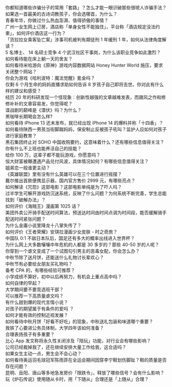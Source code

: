 你都知道哪些诈骗分子的常用「套路」？怎么才能一眼识破那些很唬人诈骗手法？  
如果选一首最美的古诗词教孩子，你会选哪首，为什么？  
青春年华，你做过什么热血澎湃、值得骄傲的事情？  
广州一女生网上订房，酒店称「单身女性不能独住」，平台称「酒店规定没法约束」，如何评价酒店这一行为？  
「货拉拉女乘客坠亡案」涉事司机被判有期徒刑 1 年缓刑 1 年，如何从法律角度解读？  
5 名博士、 14 名硕士竞争 4 个武汉社区干事岗，为什么该职业竞争如此激烈？  
如何看待能在床上躺一天的舍友？  
如何看待米哈游向《原神》游戏内容数据网站 Honey Hunter World 施压，要求关闭整个网站？  
你会为游戏《哈利波特：魔法觉醒》氪金吗？  
仅剩 6 个月生命的妈妈直播求助如何告诉 8 岁孩子自己即将去世。你对此有什么样的建议和感受？  
经历 20 年的科研发现一个怪现象：创新性越强的文章越难发表，而跟风之作和修修补补的文章容易发，你觉得呢？  
谍战剧的巅峰是《潜伏》吗？为什么？  
黑咖啡长期喝会怎么样?  
如何看待 iPhone 13 还未发布，就已经出现 iPhone 14 的爆料并称「十四香」？  
如何看待陕西一男孩当街脚踹妈妈，保安制止反被孩子吼叫？监护人应如何对孩子进行家庭教育？  
黑石集团终止对 SOHO 中国收购要约，这意味着什么？还有哪些信息值得关注？  
你有什么不上班也能养活自己的技能？  
给你 100 万，这辈子都不能玩游戏，你愿意吗？  
恒大财富被曝遭遇产品兑付风波，具体情况如何？有哪些信息值得关注？  
姐弟恋一般谁更主动？  
《英雄联盟》里有没有什么英雄可以在三个位置进行摇摆？  
戴尔推出首款便携显示器，国内官方售价 2999 元，有哪些亮点？  
如何解读《咒怨》这部电影？这部电影单纯是为了吓人吗？  
过半学生可解开游戏防沉迷系统，反映了什么问题？为何系统不断完善，学生总能找到「破解办法」？  
如何评价《海贼王》漫画第 1025 话？  
美团外卖公开骑手配送时间算法，预送达时间由时间点调为时间段，能否缓解骑手配送时间紧张问题？  
为什么金庸小说里降龙十八掌失传了？  
如何评价《王者荣耀》安琪拉漫画少女皮肤 - 时之奇旅？  
中国队 0:1 不敌日本队后，国足还有多大的概率出线进入世界杯？  
为什么网上大多数嚷嚷中年危机的人都是 30 多岁的？那些 40-50 岁的人呢？  
你穿到一个虐文变成了一个试图勾引男主的恶毒女配，你会怎么办？  
中秋节除了送月饼，还能送什么礼物讨长辈欢心？  
中秋节有必要给女朋友买礼物吗？  
备考 CPA 的，有哪些经验可推荐？  
小学成绩不算好，初中以后再努力，有机会上重点高中吗？  
如何自律的早起？  
大学期间要不要竞选班干部？  
可以推荐一下高质量虐文吗？  
有什么甜到爆的现代言情小说？  
对孩子的期望属于有条件的爱吗 ？  
如何才能有效的控制近视发展？  
如何看待中秋月饼「好看不好吃」的现象，中秋送礼包装和味道哪个重要？  
我铁了心要进公务员体制，大学四年该如何准备？  
合理表扬孩子有多重要？  
比心 App 发文称将永久性关闭涉及「陪玩」功能，对行业会有哪些影响？  
公司已经裁掉我了，还在继续安排大量工作给我，这合适吗？  
如果女生主动一点，男生会不会心动？  
如何看待奥运羽毛球冠军陈雨菲在全运会期间因穿李宁鞋划伤脚趾？鞋的质量是否存在问题？  
昆明、岳阳、唐山等多地急发房价「限跌令」，释放了哪些信号？会有什么影响？  
玩《炉石传说》使用随从卡时，用「下随从」合理还是「上随从」合理？  
